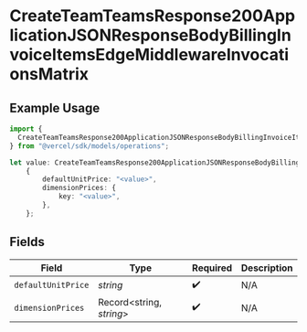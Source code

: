 # CreateTeamTeamsResponse200ApplicationJSONResponseBodyBillingInvoiceItemsEdgeMiddlewareInvocationsMatrix

## Example Usage

```typescript
import {
  CreateTeamTeamsResponse200ApplicationJSONResponseBodyBillingInvoiceItemsEdgeMiddlewareInvocationsMatrix,
} from "@vercel/sdk/models/operations";

let value: CreateTeamTeamsResponse200ApplicationJSONResponseBodyBillingInvoiceItemsEdgeMiddlewareInvocationsMatrix =
    {
        defaultUnitPrice: "<value>",
        dimensionPrices: {
            key: "<value>",
        },
    };
```

## Fields

| Field                    | Type                     | Required                 | Description              |
| ------------------------ | ------------------------ | ------------------------ | ------------------------ |
| `defaultUnitPrice`       | *string*                 | :heavy_check_mark:       | N/A                      |
| `dimensionPrices`        | Record<string, *string*> | :heavy_check_mark:       | N/A                      |